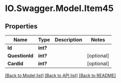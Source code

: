 # IO.Swagger.Model.Item45
## Properties

Name | Type | Description | Notes
------------ | ------------- | ------------- | -------------
**Id** | **int?** |  | 
**QuestionId** | **int?** |  | [optional] 
**CardId** | **int?** |  | [optional] 

[[Back to Model list]](../README.md#documentation-for-models) [[Back to API list]](../README.md#documentation-for-api-endpoints) [[Back to README]](../README.md)

